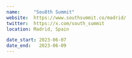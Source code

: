 ```yaml
---
name:     "Sou8th Summit"
website:  https://www.southsummit.co/madrid/
twitter:  https://x.com/south_summit
location: Madrid, Spain

date_start: 2023-06-07
date_end:   2023-06-09
---
```

